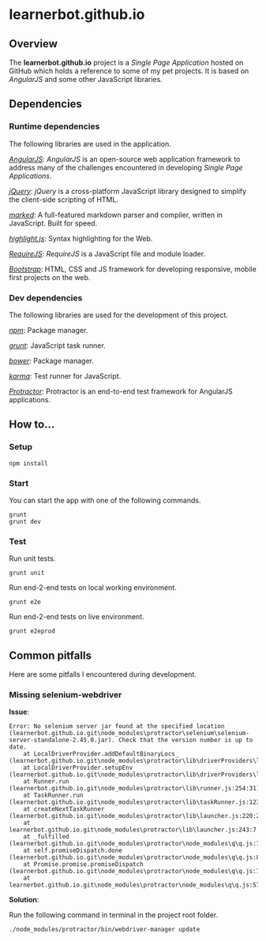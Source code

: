 # learnerbot.github.io

## Overview

The **learnerbot.github.io** project is a *Single Page Application* hosted on GitHub which holds a reference to some of my pet projects. It is based on *AngularJS* and some other JavaScript libraries.

## Dependencies

### Runtime dependencies

The following libraries are used in the application.

*[AngularJS](https://angularjs.org/)*: *AngularJS* is an open-source web application framework to address many of the challenges encountered in developing *Single Page Applications*.

*[jQuery](https://jquery.com/)*: *jQuery* is a cross-platform JavaScript library designed to simplify the client-side scripting of HTML.

*[marked](https://github.com/chjj/marked)*: A full-featured markdown parser and compiler, written in JavaScript. Built for speed.

*[highlight.js](https://highlightjs.org/)*: Syntax highlighting for the Web.

*[RequireJS](http://requirejs.org/)*: *RequireJS* is a JavaScript file and module loader.

*[Bootstrap](http://getbootstrap.com/)*: HTML, CSS and JS framework for developing responsive, mobile first projects on the web.

### Dev dependencies

The following libraries are used for the development of this project.

*[npm](https://www.npmjs.com/)*: Package manager.

*[grunt](http://gruntjs.com/)*: JavaScript task runner.

*[bower](http://bower.io/)*: Package manager.

*[karma](http://karma-runner.github.io)*: Test runner for JavaScript.

*[Protractor](https://angular.github.io/protractor/#/)*: Protractor is an end-to-end test framework for AngularJS applications.

## How to...

### Setup

`npm install`

### Start

You can start the app with one of the following commands.

```
grunt
grunt dev
```

### Test

Run unit tests.

`grunt unit`

Run end-2-end tests on local working environment.

`grunt e2e`

Run end-2-end tests on live environment.

`grunt e2eprod`

## Common pitfalls

Here are some pitfalls I encountered during development.

### Missing selenium-webdriver

**Issue**:

```
Error: No selenium server jar found at the specified location (learnerbot.github.io.git\node_modules\protractor\selenium\selenium-server-standalone-2.45.0.jar). Check that the version number is up to date.
    at LocalDriverProvider.addDefaultBinaryLocs_ (learnerbot.github.io.git\node_modules\protractor\lib\driverProviders\local.js:37:11)
    at LocalDriverProvider.setupEnv (learnerbot.github.io.git\node_modules\protractor\lib\driverProviders\local.js:71:8)
    at Runner.run (learnerbot.github.io.git\node_modules\protractor\lib\runner.js:254:31)
    at TaskRunner.run (learnerbot.github.io.git\node_modules\protractor\lib\taskRunner.js:123:19)
    at createNextTaskRunner (learnerbot.github.io.git\node_modules\protractor\lib\launcher.js:220:20)
    at learnerbot.github.io.git\node_modules\protractor\lib\launcher.js:243:7
    at _fulfilled (learnerbot.github.io.git\node_modules\protractor\node_modules\q\q.js:797:54)
    at self.promiseDispatch.done (learnerbot.github.io.git\node_modules\protractor\node_modules\q\q.js:826:30)
    at Promise.promise.promiseDispatch (learnerbot.github.io.git\node_modules\protractor\node_modules\q\q.js:759:13)
    at learnerbot.github.io.git\node_modules\protractor\node_modules\q\q.js:573:44
```

**Solution**:

Run the following command in terminal in the project root folder.

```
./node_modules/protractor/bin/webdriver-manager update
```
